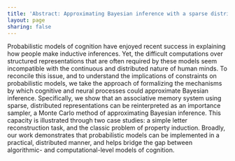 ```yaml
---
title: 'Abstract: Approximating Bayesian inference with a sparse distributed memory system'
layout: page
sharing: false
---
```


Probabilistic models of cognition have enjoyed recent success in
explaining how people make inductive inferences. Yet, the difficult
computations over structured representations that are often required
by these models seem incompatible with the continuous and distributed
nature of human minds. To reconcile this issue, and to understand the
implications of constraints on probabilistic models, we take the
approach of formalizing the mechanisms by which cognitive and neural
processes could approximate Bayesian inference. Specifically, we show
that an associative memory system using sparse, distributed
representations can be reinterpreted as an importance sampler, a Monte
Carlo method of approximating Bayesian inference. This capacity is
illustrated through two case studies: a simple letter reconstruction
task, and the classic problem of property induction.  Broadly, our
work demonstrates that probabilistic models can be implemented in a
practical, distributed manner, and helps bridge the gap between
algorithmic- and computational-level models of cognition.
